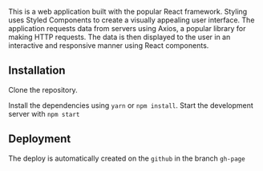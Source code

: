 This is a web application built with the popular React framework. Styling uses
Styled Components to create a visually appealing user interface. The application
requests data from servers using Axios, a popular library for making HTTP
requests. The data is then displayed to the user in an interactive and
responsive manner using React components.

## Installation

Clone the repository.

Install the dependencies using `yarn` or `npm install`. Start the development
server with `npm start`

## Deployment

The deploy is automatically created on the `github` in the branch `gh-page`
